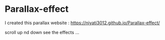 # Parallax-effect

I created this parallax website : https://niyati3012.github.io/Parallax-effect/

scroll up nd down see the effects ...
